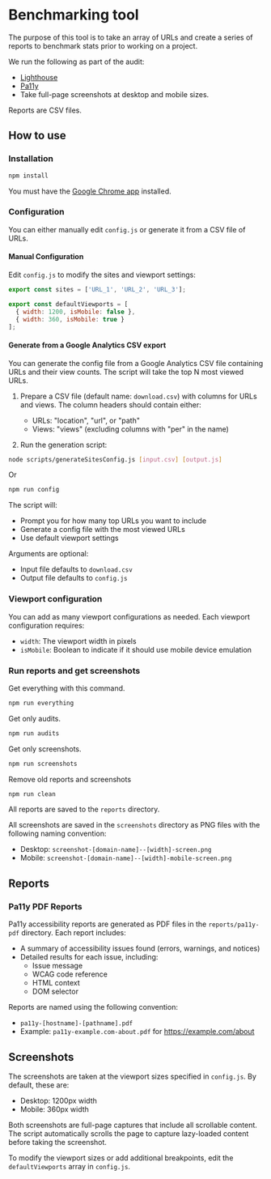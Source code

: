 # Benchmarking tool

The purpose of this tool is to take an array of URLs and create a series of reports to benchmark stats prior to working on a project.

We run the following as part of the audit:

* [Lighthouse](https://github.com/GoogleChrome/lighthouse/tree/main)
* [Pa11y](https://github.com/pa11y/pa11y)
* Take full-page screenshots at desktop and mobile sizes.

Reports are CSV files.

## How to use

### Installation

``` bash
npm install
```

You must have the [Google Chrome app](https://www.google.com/chrome/index.html) installed.

### Configuration

You can either manually edit `config.js` or generate it from a CSV file of URLs.

#### Manual Configuration

Edit `config.js` to modify the sites and viewport settings:

``` js
export const sites = ['URL_1', 'URL_2', 'URL_3'];

export const defaultViewports = [
  { width: 1200, isMobile: false },
  { width: 360, isMobile: true }
];
```

#### Generate from a Google Analytics CSV export

You can generate the config file from a Google Analytics CSV file containing URLs and their view counts. The script will take the top N most viewed URLs.

1. Prepare a CSV file (default name: `download.csv`) with columns for URLs and views. The column headers should contain either:
   - URLs: "location", "url", or "path"
   - Views: "views" (excluding columns with "per" in the name)

2. Run the generation script:

```bash
node scripts/generateSitesConfig.js [input.csv] [output.js]
```

Or

```bash
npm run config
```

The script will:

- Prompt you for how many top URLs you want to include
- Generate a config file with the most viewed URLs
- Use default viewport settings

Arguments are optional:

- Input file defaults to `download.csv`
- Output file defaults to `config.js`

### Viewport configuration

You can add as many viewport configurations as needed. Each viewport configuration requires:

* `width`: The viewport width in pixels
* `isMobile`: Boolean to indicate if it should use mobile device emulation

### Run reports and get screenshots

Get everything with this command.

``` bash
npm run everything
```

Get only audits.

``` bash
npm run audits
```

Get only screenshots.

``` bash
npm run screenshots
```

Remove old reports and screenshots

``` bash
npm run clean
```

All reports are saved to the `reports` directory.

All screenshots are saved in the `screenshots` directory as PNG files with the following naming convention:

* Desktop: `screenshot-[domain-name]--[width]-screen.png`
* Mobile: `screenshot-[domain-name]--[width]-mobile-screen.png`

## Reports

### Pa11y PDF Reports

Pa11y accessibility reports are generated as PDF files in the `reports/pa11y-pdf` directory. Each report includes:

* A summary of accessibility issues found (errors, warnings, and notices)
* Detailed results for each issue, including:
  - Issue message
  - WCAG code reference
  - HTML context
  - DOM selector

Reports are named using the following convention:
* `pa11y-[hostname]-[pathname].pdf`
* Example: `pa11y-example.com-about.pdf` for https://example.com/about

## Screenshots

The screenshots are taken at the viewport sizes specified in `config.js`. By default, these are:

* Desktop: 1200px width
* Mobile: 360px width

Both screenshots are full-page captures that include all scrollable content. The script automatically scrolls the page to capture lazy-loaded content before taking the screenshot.

To modify the viewport sizes or add additional breakpoints, edit the `defaultViewports` array in `config.js`.
